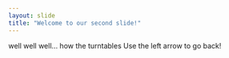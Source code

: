 ```yaml
---
layout: slide
title: "Welcome to our second slide!"
---
```

well well well... how the turntables
Use the left arrow to go back!
